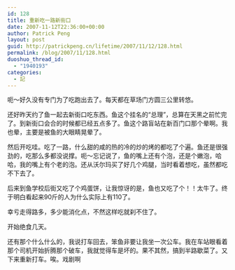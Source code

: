 ```yaml
---
id: 128
title: 重新吃一路新街口
date: 2007-11-12T22:36:00+00:00
author: Patrick Peng
layout: post
guid: http://patrickpeng.cn/lifetime/2007/11/12/128.html
permalink: /blog/2007/11/128.html
duoshuo_thread_id:
  - "1940193"
categories:
  - 記
---
```

<p>呃～好久没有专门为了吃跑出去了。每天都在草场门方圆三公里转悠。</p>  <p>还好昨天约了鱼一起去新街口吃东西。鱼这个挂名的“总理”，总算在天黑之前忙完了。到新街口会合的时候都已经五点多了。鱼这个路盲站在新百门口那个晕啊。我也晕，主要是被鱼的大眼睛晃晕了。</p>  <p>然后开吃哇。吃了一路，什么甜的咸的热的冷的炒的烤的都吃了个遍。鱼还是很强劲的，吃那么多都没说撑。呃～忘记说了，鱼的嘴上还有个泡，还是个嫩泡，哈哈，我的嘴上有个老的泡。还从沃尔玛买了好几个鸡腿，当时看着想吃，虽然都吃不下去了。</p>  <p>后来到鱼学校后街又吃了个鸡蛋饼，让我惊讶的是，鱼也又吃了个！！太牛了。终于明白看起来90斤的人为什么实际上有110了。</p>  <p>幸亏走得路多，多少能消化点，不然这样吃就刹不住了。</p>  <p>开始绝食几天。</p>  <p>还有那个什么什么的，我说打车回去，笨鱼非要让我坐一次公车。我在车站眼看着那个司机开始折腾那个破车，我就觉得车是坏的。果不其然，搞到半路歇菜了。又下来重新打车。唉。戏剧啊</p>